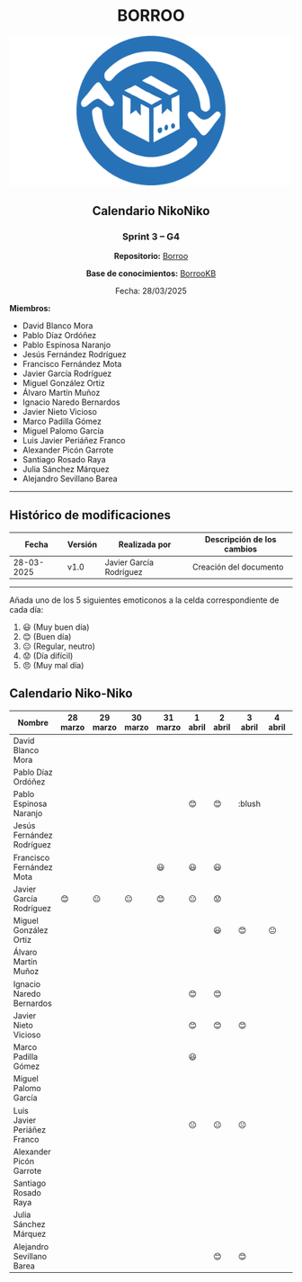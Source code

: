 <div align=center>

# BORROO

![](../imagenes/borrooLogo.png)

## Calendario NikoNiko

### Sprint 3 – G4

**Repositorio:** [Borroo](https://github.com/ISPP-2425-G4/borroo)

**Base de conocimientos:** [BorrooKB](https://borrookb.netlify.app/)

Fecha: 28/03/2025

</div>

**Miembros:**

- David Blanco Mora
- Pablo Díaz Ordóñez
- Pablo Espinosa Naranjo
- Jesús Fernández Rodríguez
- Francisco Fernández Mota
- Javier García Rodríguez
- Miguel González Ortiz
- Álvaro Martín Muñoz
- Ignacio Naredo Bernardos
- Javier Nieto Vicioso
- Marco Padilla Gómez
- Miguel Palomo García
- Luis Javier Periáñez Franco
- Alexander Picón Garrote
- Santiago Rosado Raya
- Julia Sánchez Márquez
- Alejandro Sevillano Barea

---

## **Histórico de modificaciones**

| Fecha      | Versión | Realizada por           | Descripción de los cambios |
| ---------- | ------- | ----------------------- | -------------------------- |
| 28-03-2025 | v1.0    | Javier García Rodríguez | Creación del documento     |

---

Añada uno de los 5 siguientes emoticonos a la celda correspondiente de cada día:

1. :smiley: (Muy buen día)
2. :blush: (Buen día)
3. :neutral_face: (Regular, neutro)
4. :worried: (Día difícil)
5. :angry: (Muy mal día)

## Calendario Niko-Niko

| Nombre                      | 28 marzo | 29 marzo | 30 marzo | 31 marzo | 1 abril | 2 abril | 3 abril | 4 abril | 5 abril | 6 abril | 7 abril | 8 abril | 9 abril | 10 abril |
|-----------------------------|----------|----------|----------|----------|---------|---------|---------|---------|---------|---------|---------|---------|---------|----------|
| David Blanco Mora           |          |          |          |          |         |         |         |         |         |         |         |         |         |          |
| Pablo Díaz Ordóñez          |          |          |          |          |         |         |         |         |         |         |         |         |         |          |
| Pablo Espinosa Naranjo      |          |          |          |          |       :blush:  |     :blush:    |  :blush       |         |         |         |         |         |         |          |
| Jesús Fernández Rodríguez   |          |          |          |          |         |         |         |         |         |         |         |         |         |          |
| Francisco Fernández Mota    |          |          |          | :smiley: | :smiley: | :smiley: |         |         |         |         |         |         |         |          |
| Javier García Rodríguez     |:blush:|:neutral_face:|:neutral_face:|:blush:|:neutral_face:|:worried:|         |         |         |         |         |         |         |          |
| Miguel González Ortiz       |          |          |          |          |         | :smiley: | :blush: | :neutral_face: |         | :smiley: |         |         |         |          |
| Álvaro Martín Muñoz         |          |          |          |          |         |         |         |         |         |         |         |         |         |          |
| Ignacio Naredo Bernardos    |          |          |          |          |     :blush:    |  :blush:       |         |         |         |         |         |         |         |          |
| Javier Nieto Vicioso        |          |          |          |          | :blush: | :blush: | :blush: |         | :neutral_face: |         |         |         |         |          |
| Marco Padilla Gómez         |          |          |          |          |:smiley: |         |         |         |         |         |         |         |         |          |
| Miguel Palomo García        |          |          |          |          |         |         |         |         |         |         |         |         |         |          |
| Luis Javier Periáñez Franco |          |          |          |          |   :neutral_face:      |     :neutral_face:    |    :neutral_face:     |         |         |         |         |         |         |          |
| Alexander Picón Garrote     |          |          |          |          |         |         |         |         |         |         |         |         |         |          |
| Santiago Rosado Raya        |          |          |          |          |         |         |         |         |         |         |         |         |         |          |
| Julia Sánchez Márquez       |          |          |          |          |         |         |         |         |         |         |         |         |         |          |
| Alejandro Sevillano Barea   |          |          |          |          |         |     :blush:    |  :blush:      |         |         |         |         |         |         |         |          |
